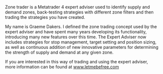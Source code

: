 Zone trader is a Metatrader 4 expert adviser used to identify supply and demand zones,  back-testing strategies with different zone filters and then trading the strategies you have created.

My name is Graeme Dakers. I defined the zone trading concept used by the expert adviser and have spent many years developing its functionality, introducing many new features over this time. The Expert Adviser now includes strategies for stop management, target setting and position sizing, as well as continuous addition of new innovative parameters for determining the strength of supply and demand at any given zone.

If you are interested in this way of trading and using the expert adviser, more information can be found at www.letmebefree.com